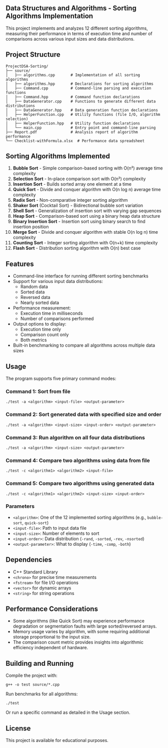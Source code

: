 
## Data Structures and Algorithms - Sorting Algorithms Implementation

This project implements and analyzes 12 different sorting algorithms, measuring their performance in terms of execution time and number of comparisons across various input sizes and data distributions.

## Project Structure

```
ProjectDSA-Sorting/
├── source/
│   ├── algorithms.cpp       # Implementation of all sorting algorithms
│   ├── algorithms.hpp       # Declarations for sorting algorithms
│   ├── Command.cpp          # Command-line parsing and execution functions
│   ├── Command.hpp          # Command function declarations
│   ├── DataGenerator.cpp    # Functions to generate different data distributions
│   ├── DataGenerator.hpp    # Data generation function declarations
│   ├── HelperFunction.cpp   # Utility functions (file I/O, algorithm selection)
│   ├── HelperFunction.hpp   # Utility function declarations
│   └── main.cpp             # Entry point and command-line parsing
├── Report.pdf               # Analysis report of algorithm performance
└── Checklist-withFormula.xlsx  # Performance data spreadsheet
```

## Sorting Algorithms Implemented

1. **Bubble Sort** - Simple comparison-based sorting with O(n²) average time complexity
2. **Selection Sort** - In-place comparison sort with O(n²) complexity
3. **Insertion Sort** - Builds sorted array one element at a time
4. **Quick Sort** - Divide and conquer algorithm with O(n log n) average time complexity
5. **Radix Sort** - Non-comparative integer sorting algorithm
6. **Shaker Sort** (Cocktail Sort) - Bidirectional bubble sort variation
7. **Shell Sort** - Generalization of insertion sort with varying gap sequences
8. **Heap Sort** - Comparison-based sort using a binary heap data structure
9. **Binary Insertion Sort** - Insertion sort using binary search to find insertion position
10. **Merge Sort** - Divide and conquer algorithm with stable O(n log n) time complexity
11. **Counting Sort** - Integer sorting algorithm with O(n+k) time complexity
12. **Flash Sort** - Distribution sorting algorithm with O(n) best case

## Features

- Command-line interface for running different sorting benchmarks
- Support for various input data distributions:
  - Random data
  - Sorted data
  - Reversed data
  - Nearly sorted data
- Performance measurement:
  - Execution time in milliseconds
  - Number of comparisons performed
- Output options to display:
  - Execution time only
  - Comparison count only
  - Both metrics
- Built-in benchmarking to compare all algorithms across multiple data sizes

## Usage

The program supports five primary command modes:

### Command 1: Sort from file
```
./test -a <algorithm> <input-file> <output-parameter>
```

### Command 2: Sort generated data with specified size and order
```
./test -a <algorithm> <input-size> <input-order> <output-parameter>
```

### Command 3: Run algorithm on all four data distributions
```
./test -a <algorithm> <input-size> <output-parameter>
```

### Command 4: Compare two algorithms using data from file
```
./test -c <algorithm1> <algorithm2> <input-file>
```

### Command 5: Compare two algorithms using generated data
```
./test -c <algorithm1> <algorithm2> <input-size> <input-order>
```

### Parameters

- `<algorithm>`: One of the 12 implemented sorting algorithms (e.g., `bubble-sort`, `quick-sort`)
- `<input-file>`: Path to input data file
- `<input-size>`: Number of elements to sort
- `<input-order>`: Data distribution (`-rand`, `-sorted`, `-rev`, `-nsorted`)
- `<output-parameter>`: What to display (`-time`, `-comp`, `-both`)

## Dependencies

- C++ Standard Library
- `<chrono>` for precise time measurements
- `<fstream>` for file I/O operations
- `<vector>` for dynamic arrays
- `<string>` for string operations

## Performance Considerations

- Some algorithms (like Quick Sort) may experience performance degradation or segmentation faults with large sorted/reversed arrays.
- Memory usage varies by algorithm, with some requiring additional storage proportional to the input size.
- The comparison count metric provides insights into algorithmic efficiency independent of hardware.

## Building and Running

Compile the project with:
```
g++ -o test source/*.cpp
```

Run benchmarks for all algorithms:
```
./test
```

Or run a specific command as detailed in the Usage section.

## License

This project is available for educational purposes.

